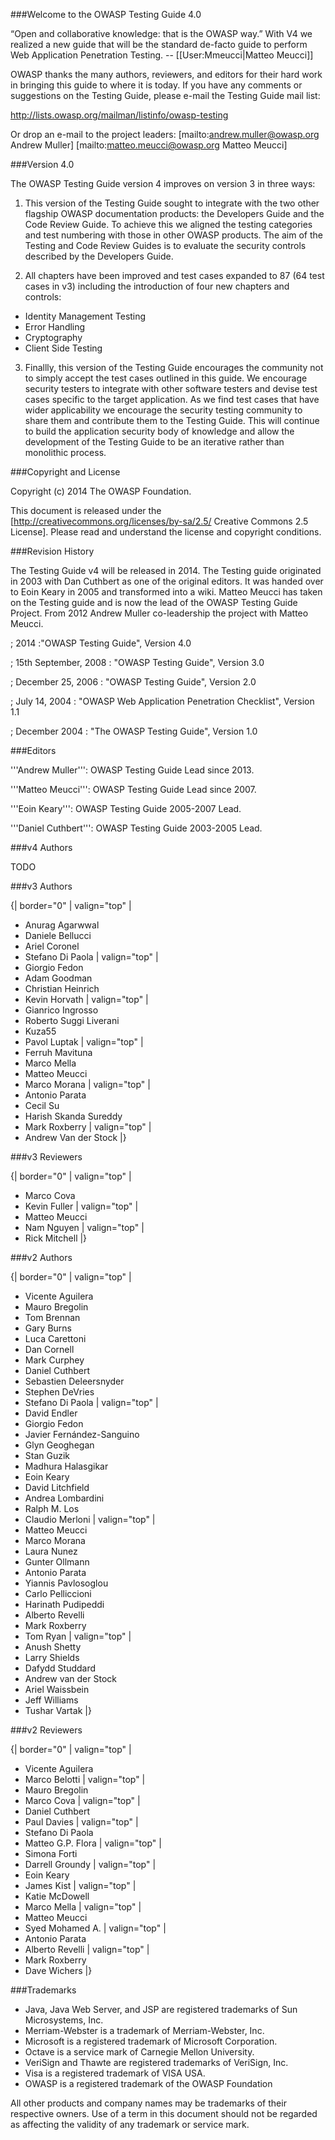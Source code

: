 ###Welcome to the OWASP Testing Guide 4.0

“Open and collaborative knowledge: that is the OWASP way.”
With V4 we realized a new guide that will be the standard de-facto  guide to perform Web Application Penetration Testing.
-- [[User:Mmeucci|Matteo Meucci]]


OWASP thanks the many authors, reviewers, and editors for their hard work in bringing this guide to where it is today. If you have any comments or suggestions on the Testing Guide, please e-mail the Testing Guide mail list:

 http://lists.owasp.org/mailman/listinfo/owasp-testing

Or drop an e-mail to the project leaders: 
[mailto:andrew.muller@owasp.org Andrew Muller]
[mailto:matteo.meucci@owasp.org Matteo Meucci]


###Version 4.0

The OWASP Testing Guide version 4 improves on version 3 in three ways:

1. This version of the Testing Guide sought to integrate with the two other flagship OWASP documentation products: the Developers Guide and the Code Review Guide. To achieve this we aligned the testing categories and test numbering with those in other OWASP products. The aim of the Testing and Code Review Guides is to evaluate the security controls described by the Developers Guide. 

2. All chapters have been improved and test cases expanded to 87 (64 test cases in v3) including the introduction of four new chapters and controls: 
  * Identity Management Testing 
  * Error Handling 
  * Cryptography 
  * Client Side Testing

3. Finallly, this version of the Testing Guide encourages the community not to simply accept the test cases outlined in this guide. We encourage security testers to integrate with other software testers and devise test cases specific to the target application. As we find test cases that have wider applicability we encourage the security testing community to share them and contribute them to the Testing Guide. This will continue to build the application security body of knowledge and allow the development of the Testing Guide to be an iterative rather than monolithic process. 


###Copyright and License

Copyright (c) 2014 The OWASP Foundation.

This document is released under the [http://creativecommons.org/licenses/by-sa/2.5/ Creative Commons 2.5 License]. Please read and understand the license and copyright conditions.


###Revision History

The Testing Guide v4 will be released in 2014. The Testing guide originated in 2003 with Dan Cuthbert as one of the original editors. It was handed over to Eoin Keary in 2005 and transformed into a wiki. Matteo Meucci has taken on the Testing guide and is now the lead of the OWASP Testing Guide Project. From 2012 Andrew Muller co-leadership the project with Matteo Meucci.

; 2014
:"OWASP Testing Guide", Version 4.0

; 15th September, 2008
: "OWASP Testing Guide", Version 3.0

; December 25, 2006
: "OWASP Testing Guide", Version 2.0

; July 14, 2004
: "OWASP Web Application Penetration Checklist", Version 1.1

; December 2004
: "The OWASP Testing Guide", Version 1.0


###Editors

'''Andrew Muller''': OWASP Testing Guide Lead since 2013.<BR>

'''Matteo Meucci''': OWASP Testing Guide Lead since 2007. <BR>

'''Eoin Keary''': OWASP Testing Guide 2005-2007 Lead.<BR>

'''Daniel Cuthbert''': OWASP Testing Guide 2003-2005 Lead.


###v4 Authors

TODO


###v3 Authors

{| border="0" 
| valign="top" |
* Anurag Agarwwal
* Daniele Bellucci
* Ariel Coronel
* Stefano Di Paola
| valign="top" |
* Giorgio Fedon
* Adam Goodman
* Christian Heinrich
* Kevin Horvath
| valign="top" |
* Gianrico Ingrosso
* Roberto Suggi Liverani
* Kuza55
* Pavol Luptak
| valign="top" |
* Ferruh Mavituna
* Marco Mella
* Matteo Meucci
* Marco Morana
| valign="top" |
* Antonio Parata
* Cecil Su
* Harish Skanda Sureddy
* Mark Roxberry
| valign="top" |
* Andrew Van der Stock
|}


###v3 Reviewers

{| border="0" 
| valign="top" |
* Marco Cova
* Kevin Fuller
| valign="top" |
* Matteo Meucci
* Nam Nguyen
| valign="top" |
* Rick Mitchell
|}


###v2 Authors

{| border="0" 
| valign="top" |
* Vicente Aguilera
* Mauro Bregolin
* Tom Brennan
* Gary	Burns
* Luca Carettoni
* Dan Cornell
* Mark Curphey
* Daniel Cuthbert
* Sebastien Deleersnyder
* Stephen DeVries
* Stefano Di Paola
| valign="top" |
* David	Endler
* Giorgio Fedon
* Javier Fernández-Sanguino
* Glyn Geoghegan
* Stan Guzik 
* Madhura Halasgikar
* Eoin Keary
* David Litchfield
* Andrea Lombardini
* Ralph M. Los
* Claudio Merloni
| valign="top" |
* Matteo Meucci
* Marco	Morana
* Laura Nunez
* Gunter Ollmann
* Antonio Parata
* Yiannis Pavlosoglou
* Carlo Pelliccioni
* Harinath Pudipeddi
* Alberto Revelli
* Mark Roxberry
* Tom Ryan
| valign="top" |
* Anush Shetty
* Larry Shields
* Dafydd Studdard
* Andrew van der Stock
* Ariel	Waissbein
* Jeff Williams
* Tushar Vartak
|}


###v2 Reviewers

{| border="0" 
| valign="top" |
* Vicente Aguilera
* Marco Belotti
| valign="top" |
* Mauro Bregolin
* Marco Cova
| valign="top" |
* Daniel Cuthbert
* Paul Davies
| valign="top" |
* Stefano Di Paola
* Matteo G.P. Flora
| valign="top" |
* Simona Forti
* Darrell Groundy
| valign="top" |
* Eoin Keary
* James Kist
| valign="top" |
* Katie McDowell
* Marco Mella 
| valign="top" |
* Matteo Meucci
* Syed Mohamed A.
| valign="top" |
* Antonio Parata
* Alberto Revelli
| valign="top" |
* Mark Roxberry
* Dave Wichers
|}


###Trademarks

* Java, Java Web Server, and JSP are registered trademarks of Sun Microsystems, Inc.
* Merriam-Webster is a trademark of Merriam-Webster, Inc.
* Microsoft is a registered trademark of Microsoft Corporation.
* Octave is a service mark of Carnegie Mellon University.
* VeriSign and Thawte are registered trademarks of VeriSign, Inc.
* Visa is a registered trademark of VISA USA.
* OWASP is a registered trademark of the OWASP Foundation


All other products and company names may be trademarks of their respective owners. Use of a term in this document should not be regarded as affecting the validity of any trademark or service mark.
